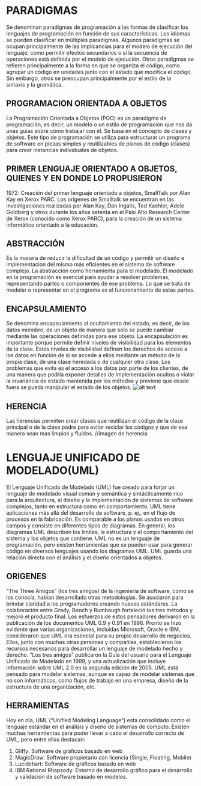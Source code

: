 # PARADIGMAS
Se denominan paradigmas de programación a las formas de clasificar los lenguajes de programación en función de sus características. Los idiomas se pueden clasificar en múltiples paradigmas.
Algunos paradigmas se ocupan principalmente de las implicancias para el modelo de ejecución del lenguaje, como permitir efectos secundarios o si la secuencia de operaciones está definida por el modelo de ejecución. Otros paradigmas se refieren principalmente a la forma en que se organiza el código, como agrupar un código en unidades junto con el estado que modifica el código. Sin embargo, otros se preocupan principalmente por el estilo de la sintaxis y la gramática.

## PROGRAMACION ORIENTADA A OBJETOS
La Programación Orientada a Objetos (POO) es un paradigma de programación, es decir, un modelo o un estilo de programación que nos da unas guías sobre cómo trabajar con él. Se basa en el concepto de clases y objetos. Este tipo de programación se utiliza para estructurar un programa de software en piezas simples y reutilizables de planos de código (clases) para crear instancias individuales de objetos.

## PRIMER LENGUAJE ORIENTADO A OBJETOS, QUIENES Y EN DONDE LO PROPUSIERON
1972: Creación del primer lenguaje orientado a objetos, SmallTalk por Alan Kay en Xerox PARC.
Los orígenes de Smalltalk se encuentran en las investigaciones realizadas por Alan Kay, Dan Ingalls, Ted Kaehler, Adele Goldberg y otros durante los años setenta en el Palo Alto Research Center de Xerox (conocido como Xerox PARC), para la creación de un sistema informático orientado a la educación.

## ABSTRACCIÓN
Es la manera de reducir la dificultad de un código y permitir un diseño e implementacion del mismo más eficientes en el sistema de software complejo.
La abstracción como herramienta para el modelado. El modelado en la programación es esencial para ayudar a resolver problemas, representando partes o componentes de ese problema. Lo que se trata de modelar o representar en el programa es el funcionamiento de estas partes.

## ENCAPSULAMIENTO
Se denomina encapsulamiento al ocultamiento del estado, es decir, de los datos miembro, de un objeto de manera que sólo se puede cambiar mediante las operaciones definidas para ese objeto. La encapsulación es importante porque permite definir niveles de visibilidad para los elementos de la clase. Estos niveles de visibilidad definen los derechos de acceso a los datos en función de si se accede a ellos mediante un método de la propia clase, de una clase heredada o de cualquier otra clase. Los problemas que evita es el acceso a los datos por parte de los clientes, de una manera que podría exponer detalles de Implementación ocultos o violar la invariancia de estado mantenida por los métodos y previene que desde fuera se pueda manipular el estado de los objetos.
![alt text](https://imgur.com/rIkjMor "EJEMPLO DE ENCAPSULAMIENTO")
## HERENCIA
Las herencias permiten crear clases que reutilizan el código de la clase principal o de la clase padre para evitar reciclar los códigos y que de esa manera sean mas limpios y fluidos.
//imagen de herencia

# LENGUAJE UNIFICADO DE MODELADO(UML)
El Lenguaje Unificado de Modelado (UML) fue creado para forjar un lenguaje de modelado visual común y semántica y sintácticamente rico para la arquitectura, el diseño y la implementación de sistemas de software complejos, tanto en estructura como en comportamiento. UML tiene aplicaciones más allá del desarrollo de software, p. ej., en el flujo de procesos en la fabricación.
Es comparable a los planos usados en otros campos y consiste en diferentes tipos de diagramas. En general, los diagramas UML describen los límites, la estructura y el comportamiento del sistema y los objetos que contiene.
UML no es un lenguaje de programación, pero existen herramientas que se pueden usar para generar código en diversos lenguajes usando los diagramas UML. UML guarda una relación directa con el análisis y el diseño orientados a objetos.

## ORIGENES
“The Three Amigos” (los tres amigos) de la ingeniería de software, como se los conocía, habían desarrollado otras metodologías. Se asociaron para brindar claridad a los programadores creando nuevos estándares. La colaboración entre Grady, Booch y Rumbaugh fortaleció los tres métodos y mejoró el producto final. Los esfuerzos de estos pensadores derivaron en la publicación de los documentos UML 0.9 y 0.91 en 1996. Pronto se hizo evidente que varias organizaciones, incluidas Microsoft, Oracle e IBM, consideraron que UML era esencial para su propio desarrollo de negocios. Ellos, junto con muchas otras personas y compañías, establecieron los recursos necesarios para desarrollar un lenguaje de modelado hecho y derecho. “Los tres amigos” publicaron la Guía del usuario para el Lenguaje Unificado de Modelado en 1999, y una actualización que incluye información sobre UML 2.0 en la segunda edición de 2005. UML está pensado para modelar sistemas, aunque es capaz de modelar sistemas que no son informáticos, como flujos de trabajo en una empresa, diseño de la estructura de una organización, etc.

## HERRAMIENTAS 
Hoy en día, UML (“Unified Modeling Language”) esta consolidado como el lenguaje estándar en el análisis y diseño de sistemas de computo. Existen muchas herramientas para poder llevar a cabo el desarrollo correcto de UML, pero entre ellas destacan:
1. Gliffy: Software de gráficos basado en web
2. MagicDraw: Software propietario con licencia (Single, Floating, Mobile)
3. Lucidchart: Software de gráficos basado en web
4. IBM Rational Rhapsody: Entorno de desarrollo gráfico para el desarrollo y validación de software basado en modelos.


